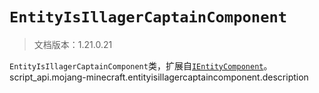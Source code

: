 # `EntityIsIllagerCaptainComponent`

> 文档版本：1.21.0.21

`EntityIsIllagerCaptainComponent`类，扩展自[`IEntityComponent`](./ientitycomponent.md)。script_api.mojang-minecraft.entityisillagercaptaincomponent.description
